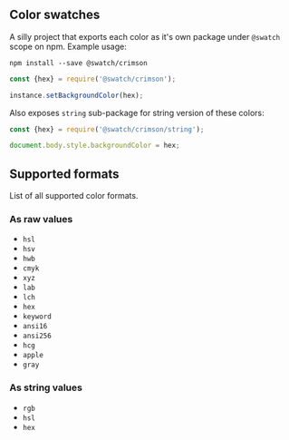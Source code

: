 ## Color swatches

A silly project that exports each color as it's own package under `@swatch` scope on npm. Example usage:

`npm install --save @swatch/crimson`

```js
const {hex} = require('@swatch/crimson');

instance.setBackgroundColor(hex);
```


Also exposes `string` sub-package for string version of these colors:
```js
const {hex} = require('@swatch/crimson/string');

document.body.style.backgroundColor = hex;
```


## Supported formats


List of all supported color formats.

### As raw values

- `hsl`
- `hsv`
- `hwb`
- `cmyk`
- `xyz`
- `lab`
- `lch`
- `hex`
- `keyword`
- `ansi16`
- `ansi256`
- `hcg`
- `apple`
- `gray`

### As string values

- `rgb`
- `hsl`
- `hex`
